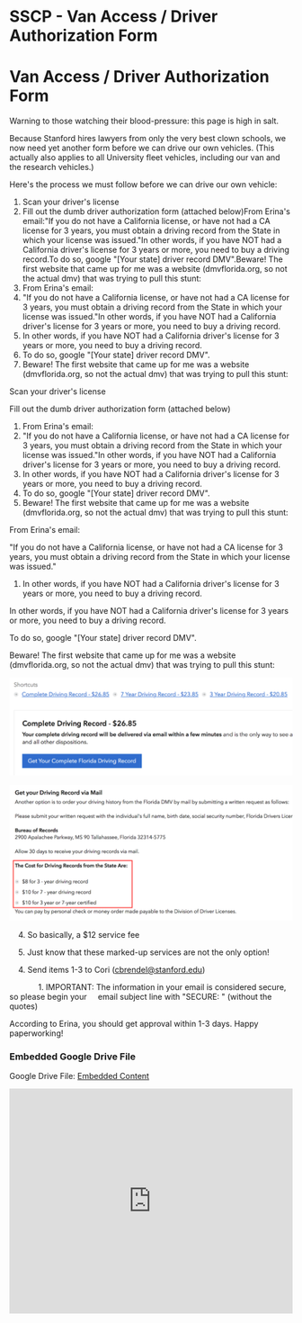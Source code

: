 # SSCP - Van Access / Driver Authorization Form

# Van Access / Driver Authorization Form

Warning to those watching their blood-pressure: this page is high in salt.

Because Stanford hires lawyers from only the very best clown schools, we now need yet another form before we can drive our own vehicles. (This actually also applies to all University fleet vehicles, including our van and the research vehicles.)

Here's the process we must follow before we can drive our own vehicle:

1. Scan your driver's license
2. Fill out the dumb driver authorization form (attached below)From Erina's email:"If you do not have a California license, or have not had a CA license for 3 years, you must obtain a driving record from the State in which your license was issued."In other words, if you have NOT had a California driver's license for 3 years or more, you need to buy a driving record.To do so, google "[Your state] driver record DMV".Beware! The first website that came up for me was a website (dmvflorida.org, so not the actual dmv) that was trying to pull this stunt:
3. From Erina's email:
4. "If you do not have a California license, or have not had a CA license for 3 years, you must obtain a driving record from the State in which your license was issued."In other words, if you have NOT had a California driver's license for 3 years or more, you need to buy a driving record.
5. In other words, if you have NOT had a California driver's license for 3 years or more, you need to buy a driving record.
6. To do so, google "[Your state] driver record DMV".
7. Beware! The first website that came up for me was a website (dmvflorida.org, so not the actual dmv) that was trying to pull this stunt:

Scan your driver's license

Fill out the dumb driver authorization form (attached below)

1. From Erina's email:
2. "If you do not have a California license, or have not had a CA license for 3 years, you must obtain a driving record from the State in which your license was issued."In other words, if you have NOT had a California driver's license for 3 years or more, you need to buy a driving record.
3. In other words, if you have NOT had a California driver's license for 3 years or more, you need to buy a driving record.
4. To do so, google "[Your state] driver record DMV".
5. Beware! The first website that came up for me was a website (dmvflorida.org, so not the actual dmv) that was trying to pull this stunt:

From Erina's email:

"If you do not have a California license, or have not had a CA license for 3 years, you must obtain a driving record from the State in which your license was issued."

1. In other words, if you have NOT had a California driver's license for 3 years or more, you need to buy a driving record.

In other words, if you have NOT had a California driver's license for 3 years or more, you need to buy a driving record.

To do so, google "[Your state] driver record DMV".

Beware! The first website that came up for me was a website (dmvflorida.org, so not the actual dmv) that was trying to pull this stunt:

![](../../../../assets/image_68f0b184cb.png)

![](../../../../assets/image_c968295c73.png)

    4. So basically, a $12 service fee

    5. Just know that these marked-up services are not the only option!

    4. Send items 1-3 to Cori (cbrendel@stanford.edu)

             1. IMPORTANT: The information in your email is considered secure, so please begin your     email subject line with "SECURE: " (without the quotes)

According to Erina, you should get approval within 1-3 days. Happy paperworking!

[](https://drive.google.com/folderview?id=1aE8_YkO8w93G36DH3A-0UVI2hyFphIdC)

### Embedded Google Drive File

Google Drive File: [Embedded Content](https://drive.google.com/embeddedfolderview?id=1aE8_YkO8w93G36DH3A-0UVI2hyFphIdC#list)

<iframe width="100%" height="400" src="https://drive.google.com/embeddedfolderview?id=1aE8_YkO8w93G36DH3A-0UVI2hyFphIdC#list" frameborder="0"></iframe>

